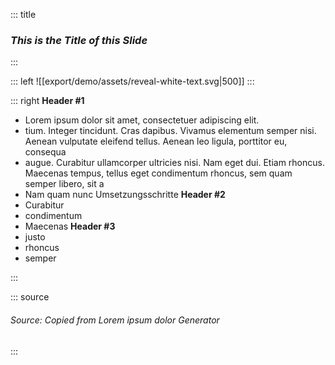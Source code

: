 <!-- slide template="[[tpl-con-2-1-box]]" -->

::: title
### _**This is the Title of this Slide**_
:::

::: left
![[export/demo/assets/reveal-white-text.svg|500]]
:::

<style>
.small-indent > ul { 
   padding-left: 1em;
   color: black;
}
</style>

::: right
**Header #1**
- Lorem ipsum dolor sit amet, consectetuer adipiscing elit.
- tium. Integer tincidunt. Cras dapibus. Vivamus elementum semper nisi. Aenean vulputate eleifend tellus. Aenean leo ligula, porttitor eu, consequa
- augue. Curabitur ullamcorper ultricies nisi. Nam eget dui. Etiam rhoncus. Maecenas tempus, tellus eget condimentum rhoncus, sem quam semper libero, sit a
- Nam quam nunc
Umsetzungsschritte
**Header #2**
- Curabitur
- condimentum
- Maecenas
**Header #3**
- justo
- rhoncus
- semper

::: 

::: source
###### Source: Copied from Lorem ipsum dolor Generator
:::
